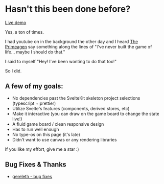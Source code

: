 Hasn't this been done before?
=============================

[Live demo](https://life.jovianmoon.io)

Yes, a ton of times.

I had youtube on in the background the other day and I heard [The Primeagen](https://twitter.com/ThePrimeagen) say something along the lines of "I've never built the game of life... maybe I should do that."

I said to myself "Hey! I've been wanting to do that too!"

So I did.

A few of my goals:
------------------

*   No dependencies past the SvelteKit skeleton project selections (typescript + prettier)
*   Utilize Svelte's features (components, derived stores, etc)
*   Make it interactive (you can draw on the game board to change the state live!)
*   A fluid game board / clean responsive design
*   Has to run well enough
*   No type-os on this page (it's late)
*   Didn't want to use canvas or any rendering libraries

If you like my effort, give me a star :)

Bug Fixes & Thanks
------------------
*    [gereleth - bug fixes](https://github.com/gereleth)